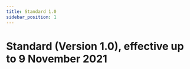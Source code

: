```yaml
---
title: Standard 1.0
sidebar_position: 1
---
```


# Standard (Version 1.0),  effective up to 9 November 2021